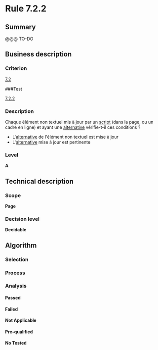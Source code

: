 # Rule 7.2.2

## Summary

@@@ TO-DO

## Business description

### Criterion

[7.2](http://references.modernisation.gouv.fr/referentiel-technique-0#crit-7-2)

###Test

[7.2.2](http://references.modernisation.gouv.fr/referentiel-technique-0#test-7-2-2)

### Description

Chaque &eacute;l&eacute;ment non textuel mis &agrave; jour par un <a href="http://references.modernisation.gouv.fr/sites/default/files/RGAA3_RC2-1/glossaire.htm#mScript">script</a> (dans la page, ou un cadre en ligne) et ayant une <a href="http://references.modernisation.gouv.fr/sites/default/files/RGAA3_RC2-1/glossaire.htm#mAltScript">alternative</a> v&eacute;rifie-t-il ces conditions ? 
 
 *  L'<a href="http://references.modernisation.gouv.fr/sites/default/files/RGAA3_RC2-1/glossaire.htm#mAltScript">alternative</a> de l'&eacute;l&eacute;ment non textuel est mise &agrave; jour 
 *  L'<a href="http://references.modernisation.gouv.fr/sites/default/files/RGAA3_RC2-1/glossaire.htm#mAltScript">alternative</a> mise &agrave; jour est pertinente 


### Level

**A**

## Technical description

### Scope

**Page**

### Decision level

**Decidable**

## Algorithm

### Selection

### Process

### Analysis

#### Passed

#### Failed

#### Not Applicable

#### Pre-qualified

#### No Tested 






